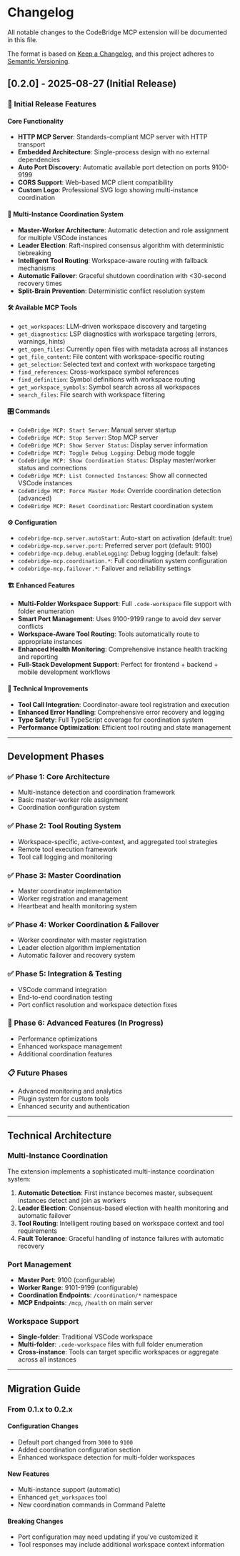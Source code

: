 # Changelog

All notable changes to the CodeBridge MCP extension will be documented in this file.

The format is based on [Keep a Changelog](https://keepachangelog.com/en/1.0.0/), and this project adheres to [Semantic Versioning](https://semver.org/spec/v2.0.0.html).

## [0.2.0] - 2025-08-27 (Initial Release)

### 🚀 Initial Release Features

#### Core Functionality
- **HTTP MCP Server**: Standards-compliant MCP server with HTTP transport
- **Embedded Architecture**: Single-process design with no external dependencies
- **Auto Port Discovery**: Automatic available port detection on ports 9100-9199
- **CORS Support**: Web-based MCP client compatibility
- **Custom Logo**: Professional SVG logo showing multi-instance coordination

#### 🎯 Multi-Instance Coordination System
- **Master-Worker Architecture**: Automatic detection and role assignment for multiple VSCode instances
- **Leader Election**: Raft-inspired consensus algorithm with deterministic tiebreaking
- **Intelligent Tool Routing**: Workspace-aware routing with fallback mechanisms
- **Automatic Failover**: Graceful shutdown coordination with <30-second recovery times
- **Split-Brain Prevention**: Deterministic conflict resolution system

#### 🛠️ Available MCP Tools
- `get_workspaces`: LLM-driven workspace discovery and targeting
- `get_diagnostics`: LSP diagnostics with workspace targeting (errors, warnings, hints)
- `get_open_files`: Currently open files with metadata across all instances
- `get_file_content`: File content with workspace-specific routing
- `get_selection`: Selected text and context with workspace targeting
- `find_references`: Cross-workspace symbol references
- `find_definition`: Symbol definitions with workspace routing
- `get_workspace_symbols`: Symbol search across all workspaces  
- `search_files`: File search with workspace filtering

#### 🎛️ Commands
- `CodeBridge MCP: Start Server`: Manual server startup
- `CodeBridge MCP: Stop Server`: Stop MCP server
- `CodeBridge MCP: Show Server Status`: Display server information
- `CodeBridge MCP: Toggle Debug Logging`: Debug mode toggle
- `CodeBridge MCP: Show Coordination Status`: Display master/worker status and connections
- `CodeBridge MCP: List Connected Instances`: Show all connected VSCode instances
- `CodeBridge MCP: Force Master Mode`: Override coordination detection (advanced)
- `CodeBridge MCP: Reset Coordination`: Restart coordination system

#### ⚙️ Configuration
- `codebridge-mcp.server.autoStart`: Auto-start on activation (default: true)
- `codebridge-mcp.server.port`: Preferred server port (default: 9100)
- `codebridge-mcp.debug.enableLogging`: Debug logging (default: false)
- `codebridge-mcp.coordination.*`: Full coordination system configuration
- `codebridge-mcp.failover.*`: Failover and reliability settings

#### 🏗️ Enhanced Features
- **Multi-Folder Workspace Support**: Full `.code-workspace` file support with folder enumeration
- **Smart Port Management**: Uses 9100-9199 range to avoid dev server conflicts
- **Workspace-Aware Tool Routing**: Tools automatically route to appropriate instances
- **Enhanced Health Monitoring**: Comprehensive instance health tracking and reporting
- **Full-Stack Development Support**: Perfect for frontend + backend + mobile development workflows

#### 🔧 Technical Improvements
- **Tool Call Integration**: Coordinator-aware tool registration and execution
- **Enhanced Error Handling**: Comprehensive error recovery and logging
- **Type Safety**: Full TypeScript coverage for coordination system
- **Performance Optimization**: Efficient tool routing and state management

---

## Development Phases

### ✅ Phase 1: Core Architecture
- Multi-instance detection and coordination framework
- Basic master-worker role assignment
- Coordination configuration system

### ✅ Phase 2: Tool Routing System  
- Workspace-specific, active-context, and aggregated tool strategies
- Remote tool execution framework
- Tool call logging and monitoring

### ✅ Phase 3: Master Coordination
- Master coordinator implementation
- Worker registration and management
- Heartbeat and health monitoring system

### ✅ Phase 4: Worker Coordination & Failover
- Worker coordinator with master registration
- Leader election algorithm implementation
- Automatic failover and recovery system

### ✅ Phase 5: Integration & Testing
- VSCode command integration  
- End-to-end coordination testing
- Port conflict resolution and workspace detection fixes

### 🚧 Phase 6: Advanced Features (In Progress)
- Performance optimizations
- Enhanced workspace management
- Additional coordination features

### 📋 Future Phases
- Advanced monitoring and analytics
- Plugin system for custom tools
- Enhanced security and authentication

---

## Technical Architecture

### Multi-Instance Coordination
The extension implements a sophisticated multi-instance coordination system:

1. **Automatic Detection**: First instance becomes master, subsequent instances detect and join as workers
2. **Leader Election**: Consensus-based election with health monitoring and automatic failover
3. **Tool Routing**: Intelligent routing based on workspace context and tool requirements
4. **Fault Tolerance**: Graceful handling of instance failures with automatic recovery

### Port Management
- **Master Port**: 9100 (configurable)
- **Worker Range**: 9101-9199 (configurable) 
- **Coordination Endpoints**: `/coordination/*` namespace
- **MCP Endpoints**: `/mcp`, `/health` on main server

### Workspace Support
- **Single-folder**: Traditional VSCode workspace
- **Multi-folder**: `.code-workspace` files with full folder enumeration
- **Cross-instance**: Tools can target specific workspaces or aggregate across all instances

---

## Migration Guide

### From 0.1.x to 0.2.x

#### Configuration Changes
- Default port changed from `3000` to `9100`
- Added coordination configuration section
- Enhanced workspace detection for multi-folder workspaces

#### New Features
- Multi-instance support (automatic)  
- Enhanced `get_workspaces` tool
- New coordination commands in Command Palette

#### Breaking Changes
- Port configuration may need updating if you've customized it
- Tool responses may include additional workspace context information
